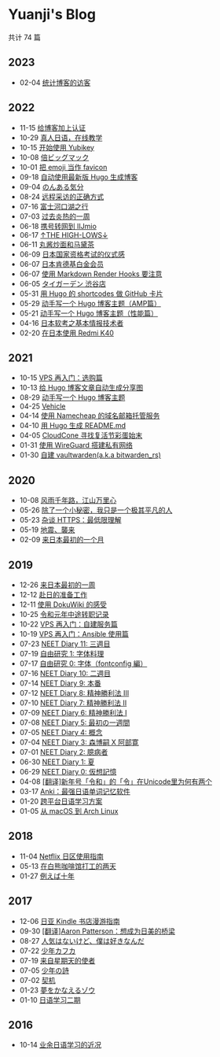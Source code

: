 # Yuanji's Blog

共计 74 篇

## 2023
- 02-04 [统计博客的访客](content/remarks/统计博客的访客/index.md)
## 2022
- 11-15 [给博客加上认证](content/remarks/给博客加上认证/index.md)
- 10-29 [真人日语，在线教学](content/remarks/真人日语，在线教学/index.md)
- 10-15 [开始使用 Yubikey](content/posts/开始使用Yubikey/index.md)
- 10-08 [倍ビッグマック](content/remarks/倍ビッグマック/index.md)
- 10-01 [把 emoji 当作 favicon](content/posts/把emoji当作favicon/index.md)
- 09-18 [自动使用最新版 Hugo 生成博客](content/posts/自动使用最新版Hugo生成博客/index.md)
- 09-04 [のんある気分](content/remarks/のんある気分/index.md)
- 08-24 [远程采访的正确方式](content/remarks/远程采访的正确方式/index.md)
- 07-16 [富士河口湖之行](content/remarks/富士河口湖之行/index.md)
- 07-03 [过去炎热的一周](content/remarks/过去炎热的一周/index.md)
- 06-18 [携号转网到 IIJmio](content/remarks/携号转网到IIJmio/index.md)
- 06-17 [↑THE HIGH-LOWS↓](content/remarks/THE_HIGH-LOWS/index.md)
- 06-11 [丸酱炒面和马黛茶](content/remarks/丸酱炒面和马黛茶/index.md)
- 06-09 [日本国家资格考试的仪式感](content/remarks/日本国家资格考试的仪式感/index.md)
- 06-07 [日本肯德基白金会员](content/remarks/日本肯德基白金会员/index.md)
- 06-07 [使用 Markdown Render Hooks 要注意](content/posts/使用Markdown_Render_Hooks要注意/index.md)
- 06-05 [タイガーデン 渋谷店](content/remarks/タイガーデン渋谷店/index.md)
- 05-31 [用 Hugo 的 shortcodes 做 GitHub 卡片](content/posts/用Hugo的shortcodes做GitHub卡片/index.md)
- 05-29 [动手写一个 Hugo 博客主题（AMP篇）](content/posts/动手写一个Hugo博客主题（AMP篇）/index.md)
- 05-21 [动手写一个 Hugo 博客主题（性能篇）](content/posts/动手写一个Hugo博客主题（性能篇）/index.md)
- 04-16 [日本软考之基本情报技术者](content/posts/日本软考之基本情报技术者/index.md)
- 02-20 [在日本使用 Redmi K40](content/posts/在日本使用RedmiK40/index.md)
## 2021
- 10-15 [VPS 再入门：选购篇](content/posts/VPS再入门：选购篇/index.md)
- 10-13 [给 Hugo 博客文章自动生成分享图](content/posts/给Hugo博客文章自动生成分享图/index.md)
- 08-29 [动手写一个 Hugo 博客主题](content/posts/动手写一个Hugo博客主题/index.md)
- 04-25 [Vehicle](content/posts/Vehicle/index.md)
- 04-14 [使用 Namecheap 的域名邮箱托管服务](content/posts/使用Namecheap的域名邮箱托管服务/index.md)
- 04-10 [用 Hugo 生成 README.md](content/posts/用Hugo生成README.md/index.md)
- 04-05 [CloudCone 寻找复活节彩蛋始末](content/posts/CloudCone寻找复活节彩蛋始末/index.md)
- 01-31 [使用 WireGuard 搭建私有网络](content/posts/使用WireGuard搭建私有网络/index.md)
- 01-30 [自建 vaultwarden(a.k.a bitwarden_rs)](content/posts/自建vaultwarden/index.md)
## 2020
- 10-08 [风雨千年路，江山万里心](content/posts/风雨千年路，江山万里心/index.md)
- 05-26 [除了一个小秘密，我只是一个极其平凡的人](content/posts/除了一个小秘密，我只是一个极其平凡的人/index.md)
- 05-23 [杂谈 HTTPS：最低限理解](content/posts/杂谈HTTPS：最低限理解/index.md)
- 05-19 [地震、襲来](content/posts/地震、襲来/index.md)
- 02-09 [来日本最初的一个月](content/posts/来日本最初的一个月/index.md)
## 2019
- 12-26 [来日本最初的一周](content/posts/来日本最初的一周/index.md)
- 12-12 [赴日的准备工作](content/posts/赴日的准备工作/index.md)
- 12-11 [使用 DokuWiki 的感受](content/posts/使用DokuWiki的感受/index.md)
- 10-25 [令和元年中途转职记录](content/posts/令和元年中途转职记录/index.md)
- 10-22 [VPS 再入门：自建服务篇](content/posts/VPS再入门：自建服务篇/index.md)
- 10-19 [VPS 再入门：Ansible 使用篇](content/posts/VPS再入门：Ansible使用篇/index.md)
- 07-23 [NEET Diary 11: 三週目](content/posts/NEETDiary11：三週目/index.md)
- 07-19 [自由研究 1: 字体料理](content/posts/自由研究1：字体料理/index.md)
- 07-17 [自由研究 0: 字体（fontconfig 編）](content/posts/自由研究0：字体（fontconfig編）/index.md)
- 07-16 [NEET Diary 10: 二週目](content/posts/NEETDiary10：二週目/index.md)
- 07-14 [NEET Diary 9: 本番](content/posts/NEETDiary9：本番/index.md)
- 07-12 [NEET Diary 8: 精神勝利法 Ⅲ](content/posts/NEETDiary8：精神勝利法Ⅲ/index.md)
- 07-10 [NEET Diary 7: 精神勝利法 Ⅱ](content/posts/NEETDiary7：精神勝利法Ⅱ/index.md)
- 07-09 [NEET Diary 6: 精神勝利法 Ⅰ](content/posts/NEETDiary6：精神勝利法Ⅰ/index.md)
- 07-08 [NEET Diary 5: 最初の一週間](content/posts/NEETDiary5：最初の一週間/index.md)
- 07-05 [NEET Diary 4: 概念](content/posts/NEETDiary4：概念/index.md)
- 07-04 [NEET Diary 3: 森博嗣 X 阿部寛](content/posts/NEETDiary3：森博嗣X阿部寛/index.md)
- 07-01 [NEET Diary 2: 臆病者](content/posts/NEETDiary2：臆病者/index.md)
- 06-30 [NEET Diary 1: 夏](content/posts/NEETDiary1：夏/index.md)
- 06-29 [NEET Diary 0: 仮想記憶](content/posts/NEETDiary0：仮想記憶/index.md)
- 04-08 [[翻译]新年号「令和」的「令」在Unicode里为何有两个](content/posts/[翻译]新年号「令和」的「令」在Unicode里为何有两个/index.md)
- 03-17 [Anki：最强日语单词记忆软件](content/posts/Anki：最强日语单词记忆软件/index.md)
- 01-20 [跨平台日语学习方案](content/posts/跨平台日语学习方案/index.md)
- 01-05 [从 macOS 到 Arch Linux](content/posts/从macOS到ArchLinux/index.md)
## 2018
- 11-04 [Netflix 日区使用指南](content/posts/Netflix日区使用指南/index.md)
- 05-13 [在白熊咖啡馆打工的两天](content/posts/在白熊咖啡馆打工的两天/index.md)
- 01-27 [例えば十年](content/posts/例えば十年/index.md)
## 2017
- 12-06 [日亚 Kindle 书店漫游指南](content/posts/日亚Kindle书店漫游指南/index.md)
- 09-30 [[翻译]Aaron Patterson：想成为日美的桥梁](content/posts/[翻译]Aaron_Patterson：想成为日美的桥梁/index.md)
- 08-27 [人気はないけど、僕は好きなんだ](content/posts/人気はないけど、僕は好きなんだ/index.md)
- 07-22 [少年カフカ](content/posts/少年カフカ/index.md)
- 07-19 [来自星期天的使者](content/posts/来自星期天的使者/index.md)
- 07-05 [少年の詩](content/posts/少年の詩/index.md)
- 07-02 [契机](content/posts/契机/index.md)
- 01-23 [夢をかなえるゾウ](content/posts/夢をかなえるゾウ/index.md)
- 01-10 [日语学习二期](content/posts/日语学习二期/index.md)
## 2016
- 10-14 [业余日语学习的近况](content/posts/业余日语学习的近况/index.md)

